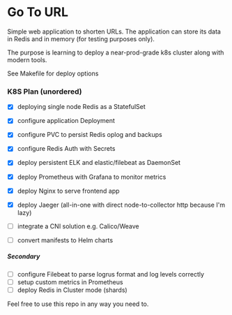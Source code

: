 # Go To URL

Simple web application to shorten URLs.
The application can store its data in Redis and in memory (for testing purposes only).

The purpose is learning to deploy a near-prod-grade k8s cluster along with modern tools.

See Makefile for deploy options

### K8S Plan (unordered)

 - [x] deploying single node Redis as a StatefulSet
 - [x] configure application Deployment
 - [x] configure PVC to persist Redis oplog and backups
 - [x] configure Redis Auth with Secrets
 - [x] deploy persistent ELK and elastic/filebeat as DaemonSet
 - [x] deploy Prometheus with Grafana to monitor metrics
 - [x] deploy Nginx to serve frontend app
 - [x] deploy Jaeger (all-in-one with direct node-to-collector http because I'm lazy)
 - [ ] integrate a CNI solution e.g. Calico/Weave
 - [ ] convert manifests to Helm charts 
 

##### Secondary
 - [ ] configure Filebeat to parse logrus format and log levels correctly
 - [ ] setup custom metrics in Prometheus
 - [ ] deploy Redis in Cluster mode (shards)

Feel free to use this repo in any way you need to.
